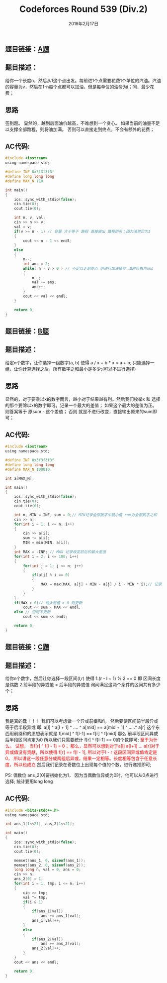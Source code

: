 ﻿---
title: Codeforces Round 539 (Div.2)
date: 2019年2月17日
tags:  
    - Codeforces
categories: Codeforces
---

## **题目链接**：[A题][1]

## **题目描述**：
给你一个长度n，然后从1这个点出发。每前进1个点需要花费1个单位的汽油。汽油的容量为v，然后在1-n每个点都可以加油，但是每单位的油价为i；问，最少花费；

<escape><!-- more --></escape>


## **思路**
签到题。
显然的，越到后面油价越高，不难想到一个贪心。
如果当前的油量不足以支撑全部路程，则将油加满。
否则可以直接走到终点，不会有额外的花费；


## **AC代码:**
``` c
#include <iostream>
using namespace std;

#define INF 0x3f3f3f3f
#define long long long
#define MAX_N 110

int main()
{
    ios::sync_with_stdio(false);
    cin.tie(0);
    cout.tie(0);

    int n, v, val;
    cin >> n >> v;
    val = v;
    if(v >= n - 1) // 容量 大于等于 路程 直接输出 路程即可；因为油单价为1
    {
        cout << n - 1 << endl;
    }
    else
    {
        n--;
        int ans = 2;
        while( n - v > 0 ) // 不足以走到终点 则进行加油操作 油的价格为ans
        {
            n--;
            val += ans;
            ans++;
        }
        cout << val << endl;
    }

    return 0;
}

```

## **题目链接**：[B题][2]

## **题目描述**：
给定n个数字，让你选择一组数字(a, b) 使得 a / x + b * x < a + b;
只能选择一组，让你计算选择之后，所有数字之和最小是多少;(可以不进行选择)

## **思路**
显然的，对于要乘以x的数字而言，越小对于结果越有利。然后我们枚举x 和 选择的那个要除以x的数字即可。记录一个最大的差值；
如果这个最大的差值为正。 则答案等于 原sum - 这个差值；
否则 就是不进行改变，直接输出原来的sum即可；

## **AC代码:**
``` c
#include <iostream>
using namespace std;

#define INF 0x3f3f3f3f
#define long long long
#define MAX_N 100010

int a[MAX_N];

int main()
{
    ios::sync_with_stdio(false);
    cin.tie(0);
    cout.tie(0);

    int n, MIN = INF, sum = 0;// MIN记录全部数字中最小值 sum为全部数字之和
    cin >> n;
    for(int i = 1; i <= n; i++)
    {
        cin >> a[i];
        sum += a[i];
        MIN = min(MIN, a[i]);
    }
    int MAX = -INF; // MAX 记录改变前后的最大差值
    for(int i = 2; i <= 100; i++)
    {
        for(int j = 1; j <= n; j++)
        {
            if(a[j] % i == 0)
            {
                MAX = max(MAX, a[j] + MIN - a[j] / i - MIN * i);// 记录更新前后的最大差值
            }
        }
    }
    if(MAX > 0)// 最大差值 > 0 则更新
        cout << sum - MAX << endl;
    else // 否则不更新
        cout << sum << endl;

    return 0;
}
```

## **题目链接**：[C题][3]

## **题目描述**：

给你n个数字，然后让你选择一段区间(l,r)
使得 
1.(r - l + 1) % 2 == 0 即 区间长度是偶数
2.前半段的异或值 = 后半段的异或值
询问满足这两个条件的区间共有多少个；

## **思路**
我是真的蠢！！！
我们可以考虑做一个异或前缀和fi， 然后要使区间前半段异或等于后半段异或
即: 
a[l] ^ a[l + 1] ^ .... ^ a[mid] == a[mid + 1] ^ .....^ a[r]
这个东西用前缀和的思想表示就是 f[mid] ^ f[l-1] == f[r] ^ f[mid]
那么 前半段区间异或后半段区间肯定为0
所以我们只需要统计 f[r] ^ f[l-1] == 0的个数即可;
<font color=red >至于为什么。 试想， 当f[r] ^ f[l - 1] = 0；
那么，显然可以想到对于a[l] a[l+1] ... a[r]对于异或值没有贡献，所以使得 f[r] == f[l - 1], 所以对于l - r 这段区间异或值肯定是0， 所以讲这一段任意分成两组后异或，结果一定相等。长度相等包含于任意长度，所以也成立</font>
然后我们记录在奇数位上出现每个值的个数，进行递推即可;

PS: 偶数位 ans_2[0]要初始化为1， 因为当偶数位异或为0时，他可以从0点进行选择;
统计要用long long

## **AC代码:**
``` c
#include <bits/stdc++.h>
using namespace std;

int ans_1[1<<21], ans_2[1<<21];

int main()
{
    ios::sync_with_stdio(false);
    cin.tie(0);
    cout.tie(0);

    memset(ans_1, 0, sizeof(ans_1));
    memset(ans_2, 0, sizeof(ans_2));
    long long n, val = 0, ans = 0;
    cin >> n;
    ans_2[0] = 1;
    for(int i = 1, tmp; i <= n; i++)
    {
        cin >> tmp;
        val ^= tmp;
        if(i & 1)
        {
            if(ans_1[val])
                ans += ans_1[val];
            ans_1[val]++;
        }
        else
        {
            if(ans_2[val])
                ans += ans_2[val];
            ans_2[val]++;
        }
    }
    cout << ans << endl;

    return 0;
}


```


  [1]: https://codeforces.com/contest/1113/problem/A
  [2]: https://codeforces.com/contest/1113/problem/A
  [3]: https://codeforces.com/contest/1113/problem/A